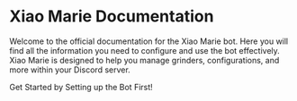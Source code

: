 # Xiao Marie Documentation

Welcome to the official documentation for the Xiao Marie bot. Here you will find all the information you need to configure and use the bot effectively. Xiao Marie is designed to help you manage grinders, configurations, and more within your Discord server.

Get Started by Setting up the Bot First!